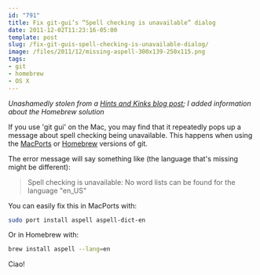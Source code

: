 ```yaml
---
id: "791"
title: Fix git-gui’s “Spell checking is unavailable” dialog
date: 2011-12-02T11:23:16-05:00
template: post
slug: /fix-git-guis-spell-checking-is-unavailable-dialog/
image: /files/2011/12/missing-aspell-300x139-250x115.png
tags:
- git
- homebrew
- OS X
---
```


<i>Unashamedly stolen from a
[Hints and Kinks blog post](http://matthew.mceachen.us/blog/howto-fix-git-guis-spell-checking-is-unavailable-dialog-1153.html);
I added information about the Homebrew solution</i>

If you use 'git gui' on the Mac, you may find that it repeatedly pops up a
message about spell checking being unavailable. This happens when using the
[MacPorts](http://www.macports.org/) or [Homebrew](http://brew.sh) versions of
git.

The error message will say something like (the language that's missing might be
different):

> Spell checking is unavailable: No word lists can be found for the language
> "en_US"

You can easily fix this in MacPorts with:

```bash
sudo port install aspell aspell-dict-en
```

Or in Homebrew with:

```bash
brew install aspell --lang=en
```

Ciao!
